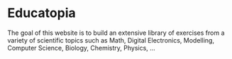 # Educatopia

The goal of this website is to build an extensive library of exercises from a variety of scientific topics such as Math, Digital Electronics, Modelling, Computer Science, Biology, Chemistry, Physics, …
